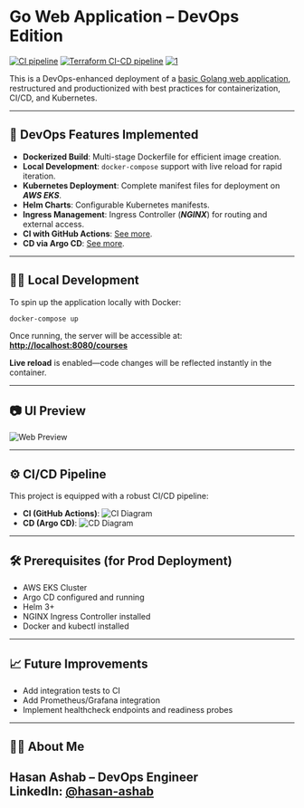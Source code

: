 
# Go Web Application – DevOps Edition

[![CI pipeline](https://github.com/HasanAshab/go-web-app-devops/actions/workflows/ci.yaml/badge.svg?event=push)](https://github.com/HasanAshab/go-web-app-devops/actions/workflows/ci.yaml)
[![Terraform CI-CD pipeline](https://github.com/HasanAshab/go-web-app-devops/actions/workflows/terraform-cicd.yaml/badge.svg)](https://github.com/HasanAshab/go-web-app-devops/actions/workflows/terraform-cicd.yaml)
[![1]](https://github.com/HasanAshab/go-web-app-devops/pkgs/container/go-web-app-devops)


[1]: <https://ghcr-badge.egpl.dev/hasanashab/go-web-app-devops/size>

This is a DevOps-enhanced deployment of a [basic Golang web application](https://github.com/iam-veeramalla/go-web-app), restructured and productionized with best practices for containerization, CI/CD, and Kubernetes.

---

## 🚀 DevOps Features Implemented

* **Dockerized Build**: Multi-stage Dockerfile for efficient image creation.
* **Local Development**: `docker-compose` support with live reload for rapid iteration.
* **Kubernetes Deployment**: Complete manifest files for deployment on **_AWS EKS_**.
* **Helm Charts**: Configurable Kubernetes manifests.
* **Ingress Management**: Ingress Controller (**_NGINX_**) for routing and external access.
* **CI with GitHub Actions**: [See more](#️cicd-pipeline).
* **CD via Argo CD**: [See more](#️cicd-pipeline).

---

## 🧑‍💻 Local Development

To spin up the application locally with Docker:

```bash
docker-compose up
```

Once running, the server will be accessible at:
**[http://localhost:8080/courses](http://localhost:8080/courses)**

**Live reload** is enabled—code changes will be reflected instantly in the container.

---

## 📷 UI Preview

![Web Preview](static/images/golang-website.png)

---

## ⚙️ CI/CD Pipeline

This project is equipped with a robust CI/CD pipeline:

- **CI (GitHub Actions)**:
![CI Diagram](static/images/ci.png)
- **CD (Argo CD)**:
![CD Diagram](static/images/cd.png)

---

## 🛠️ Prerequisites (for Prod Deployment)

* AWS EKS Cluster
* Argo CD configured and running
* Helm 3+
* NGINX Ingress Controller installed
* Docker and kubectl installed

---

## 📈 Future Improvements

* Add integration tests to CI
* Add Prometheus/Grafana integration
* Implement healthcheck endpoints and readiness probes

---

## 🙋‍♂️ About Me
**Hasan Ashab** – DevOps Engineer  
LinkedIn: [@hasan-ashab](https://www.linkedin.com/in/hasan-ashab)
---
